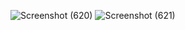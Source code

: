 ![Screenshot (620)](https://user-images.githubusercontent.com/70385488/161216021-95f438f5-b579-4649-95f8-d461ab45302a.png)
![Screenshot (621)](https://user-images.githubusercontent.com/70385488/161216026-40598749-f3c9-4a4f-aa0b-60c72af12b88.png)
